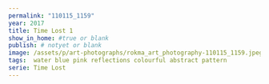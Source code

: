 ```yaml
---
permalink: "110115_1159"
year: 2017
title: Time Lost 1
show_in_home: #true or blank
publish: # notyet or blank
image: /assets/p/art-photographs/rokma_art_photography-110115_1159.jpeg
tags:  water blue pink reflections colourful abstract pattern
serie: Time Lost
---
```

